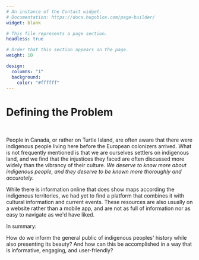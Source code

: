 ```yaml
---
# An instance of the Contact widget.
# Documentation: https://docs.hugoblox.com/page-builder/
widget: blank

# This file represents a page section.
headless: true

# Order that this section appears on the page.
weight: 10

design:
  columns: "1"
  background:
    color: "#ffffff"
---
```


<div class="spacetop">

<h1>Defining the Problem</h1>
<br/>

People in Canada, or rather on Turtle Island, are often aware that there were indigenous people living here before the European colonizers arrived. What is not frequently mentioned is that we are ourselves settlers on indigenous land, and we find that the injustices they faced are often discussed more widely than the vibrancy of their culture. <i>We deserve to know more about indigenous people, and they deserve to be known more thoroughly and accurately.</i>

While there is information online that does show maps according the indigenous territories, we had yet to find a platform that combines it with cultural information and current events. These resources are also usually on a website rather than a mobile app, and are not as full of information nor as easy to navigate as we'd have liked.

In summary:

<div class="important-text">
    How do we inform the general public of indigenous peoples' history while also presenting its beauty? And how can this be accomplished in a way that is informative, engaging, and user-friendly?
</div>

<br/>
